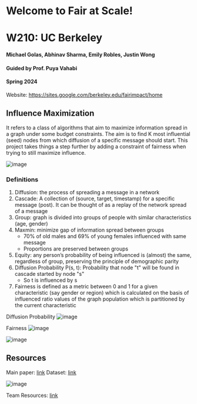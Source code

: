 # Welcome to Fair at Scale!

# W210: UC Berkeley
#### Michael Golas, Abhinav Sharma, Emily Robles, Justin Wong
#### Guided by Prof. Puya Vahabi
#### Spring 2024

Website: https://sites.google.com/berkeley.edu/fairimpact/home


## Influence Maximization
It refers to a class of algorithms that aim to maximize information spread in a graph under some budget constraints.
The aim is to find K most influential (seed) nodes from which diffusion of a specific message should start.
This project takes things a step further by adding a constraint of fairness when trying to still maximize influence.


![image](https://github.com/abhisha1991/fair_at_scale/assets/10823325/15ebb264-919f-4e70-8fb9-f386894c356f)

### Definitions
1. Diffusion: the process of spreading a message in a network
2. Cascade: A collection of (source, target, timestamp) for a specific message (post). It can be thought of as a replay of the network spread of a message
3. Group: graph is divided into groups of people with similar characteristics (age, gender)
4. Maxmin: minimize gap of information spread between groups
   - 70% of old males and 69% of young females influenced with same message
   - Proportions are preserved between groups
5. Equity: any person’s probability of being influenced is (almost) the same, regardless of group, preserving the principle of demographic parity
6. Diffusion Probability P(s, t): Probability that node "t" will be found in cascade started by node "s"
   - So t is influenced by s
7. Fairness is defined as a metric between 0 and 1 for a given characteristic (say gender or region) which is calculated on the basis of influenced ratio values of the graph population which is partitioned by the current characteristic 

Diffusion Probability
![image](https://github.com/abhisha1991/fair_at_scale/assets/10823325/3abaec34-5a22-4da2-8ddf-b0c55403e9ba)

Fairness
![image](https://github.com/abhisha1991/fair_at_scale/assets/10823325/a7b9c497-9d7c-473a-9b58-e539d3e15f21)

![image](https://github.com/abhisha1991/fair_at_scale/assets/10823325/229ea178-03dd-4bb0-a871-7928e9df4580)


## Resources
Main paper: [link](https://arxiv.org/pdf/2306.01587.pdf)
Dataset: [link](https://drive.google.com/file/d/1AFuShgAdyoqodqR1oFlCRp7okEYDdeLt/view)


![image](https://github.com/abhisha1991/fair_at_scale/assets/10823325/9b2a79fd-4d81-411b-8c91-c06d57756ac0)

Team Resources: [link](https://drive.google.com/drive/u/0/folders/1KeuMFnr6hQwNyUvglY103j8hvADN9pzC)
